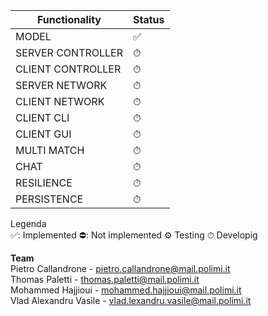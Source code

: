 
|Functionality|Status|
|-------------|------|
|MODEL|✅|
|SERVER CONTROLLER|⏱|
|CLIENT CONTROLLER|⏱|
|SERVER NETWORK|⏱|
|CLIENT NETWORK|⏱|
|CLIENT CLI|⏱|
|CLIENT GUI|⏱|
|MULTI MATCH|⏱|
|CHAT|⏱|
|RESILIENCE|⏱|
|PERSISTENCE|⏱|

Legenda <br>
✅: Implemented  ⛔: Not implemented ⚙️ Testing    ⏱ Developig

<b>Team</b> <br>
Pietro Callandrone   - pietro.callandrone@mail.polimi.it <br>
Thomas Paletti       - thomas.paletti@mail.polimi.it <br>
Mohammed Hajjioui    - mohammed.hajjioui@mail.polimi.it <br>
Vlad Alexandru Vasile - vlad.lexandru.vasile@mail.polimi.it <br>
